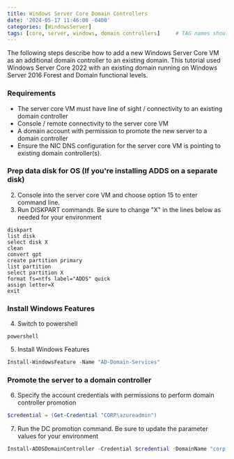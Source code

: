 ```yaml
---
title: Windows Server Core Domain Controllers
date: '2024-05-17 11:46:00 -0400'
categories: [WindowsServer]
tags: [core, server, windows, domain controllers]     # TAG names should always be lowercase
---
```


The following steps describe how to add a new Windows Server Core VM as an additional domain controller to an existing domain. This tutorial used Windows Server Core 2022 with an existing domain running on Windows Server 2016 Forest and Domain functional levels.

### Requirements
- The server core VM must have line of sight / connectivity to an existing domain controller
- Console / remote connectivity to the server core VM
- A domain account with permission to promote the new server to a domain controller
- Ensure the NIC DNS configuration for the server core VM is pointing to existing domain controller(s).

### Prep data disk for OS (If you're installing ADDS on a separate disk)
2. Console into the server core VM and choose option 15 to enter command line.
3. Run DISKPART commands. Be sure to change "X" in the lines below as needed for your environment
```
diskpart
list disk
select disk X
clean
convert gpt
create partition primary
list partition
select partition X
format fs=ntfs label="ADDS" quick
assign letter=X
exit
```

### Install Windows Features
4. Switch to powershell
```console
powershell
```

5. Install Windows Features
```powershell
Install-WindowsFeature -Name "AD-Domain-Services"
```

### Promote the server to a domain controller
6. Specify the account credentials with permissions to perform domain controller promotion
```powershell
$credential = (Get-Credential "CORP\azureadmin")
```
7. Run the DC promotion command. Be sure to update the parameter values for your environment
```powershell
Install-ADDSDomainController -Credential $credential -DomainName "corp.robpitcher.com" -InstallDns -DatabasePath "F:\Windows\NTDS" -LogPath "F:\Windows\NTDS" -SysvolPath "F:\Windows\SYSVOL" -SiteName "Default-First-Site-Name"
```
